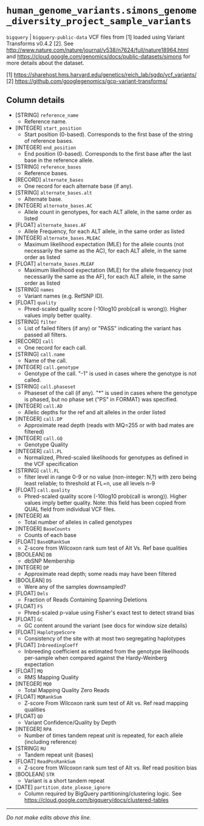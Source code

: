 # `human_genome_variants.simons_genome_diversity_project_sample_variants`
`bigquery` | `bigquery-public-data`
VCF files from [1] loaded using Variant Transforms v0.4.2 [2].
See http://www.nature.com/nature/journal/v538/n7624/full/nature18964.html and https://cloud.google.com/genomics/docs/public-datasets/simons for more details about the dataset.

[1] https://sharehost.hms.harvard.edu/genetics/reich_lab/sgdp/vcf_variants/
[2] https://github.com/googlegenomics/gcp-variant-transforms/

## Column details
* [STRING]    `reference_name`
  - Reference name.
* [INTEGER]   `start_position`
  - Start position (0-based). Corresponds to the first base of the string of reference bases.
* [INTEGER]   `end_position`
  - End position (0-based). Corresponds to the first base after the last base in the reference allele.
* [STRING]    `reference_bases`
  - Reference bases.
* [RECORD]    `alternate_bases`
  - One record for each alternate base (if any).
* [STRING]    `alternate_bases.alt`
  - Alternate base.
* [INTEGER]   `alternate_bases.AC`
  - Allele count in genotypes, for each ALT allele, in the same order as listed
* [FLOAT]     `alternate_bases.AF`
  - Allele Frequency, for each ALT allele, in the same order as listed
* [INTEGER]   `alternate_bases.MLEAC`
  - Maximum likelihood expectation (MLE) for the allele counts (not necessarily the same as the AC), for each ALT allele, in the same order as listed
* [FLOAT]     `alternate_bases.MLEAF`
  - Maximum likelihood expectation (MLE) for the allele frequency (not necessarily the same as the AF), for each ALT allele, in the same order as listed
* [STRING]    `names`
  - Variant names (e.g. RefSNP ID).
* [FLOAT]     `quality`
  - Phred-scaled quality score (-10log10 prob(call is wrong)). Higher values imply better quality.
* [STRING]    `filter`
  - List of failed filters (if any) or "PASS" indicating the variant has passed all filters.
* [RECORD]    `call`
  - One record for each call.
* [STRING]    `call.name`
  - Name of the call.
* [INTEGER]   `call.genotype`
  - Genotype of the call. "-1" is used in cases where the genotype is not called.
* [STRING]    `call.phaseset`
  - Phaseset of the call (if any). "*" is used in cases where the genotype is phased, but no phase set ("PS" in FORMAT) was specified.
* [INTEGER]   `call.AD`
  - Allelic depths for the ref and alt alleles in the order listed
* [INTEGER]   `call.DP`
  - Approximate read depth (reads with MQ=255 or with bad mates are filtered)
* [INTEGER]   `call.GQ`
  - Genotype Quality
* [INTEGER]   `call.PL`
  - Normalized, Phred-scaled likelihoods for genotypes as defined in the VCF specification
* [STRING]    `call.FL`
  - filter level in range 0-9 or no value (non-integer: N,?) with zero being least reliable; to threshold at FL=n, use all levels n-9
* [FLOAT]     `call.quality`
  - Phred-scaled quality score (-10log10 prob(call is wrong)). Higher values imply better quality.
Note: this field has been copied from QUAL field from individual VCF files.
* [INTEGER]   `AN`
  - Total number of alleles in called genotypes
* [INTEGER]   `BaseCounts`
  - Counts of each base
* [FLOAT]     `BaseQRankSum`
  - Z-score from Wilcoxon rank sum test of Alt Vs. Ref base qualities
* [BOOLEAN]   `DB`
  - dbSNP Membership
* [INTEGER]   `DP`
  - Approximate read depth; some reads may have been filtered
* [BOOLEAN]   `DS`
  - Were any of the samples downsampled?
* [FLOAT]     `Dels`
  - Fraction of Reads Containing Spanning Deletions
* [FLOAT]     `FS`
  - Phred-scaled p-value using Fisher's exact test to detect strand bias
* [FLOAT]     `GC`
  - GC content around the variant (see docs for window size details)
* [FLOAT]     `HaplotypeScore`
  - Consistency of the site with at most two segregating haplotypes
* [FLOAT]     `InbreedingCoeff`
  - Inbreeding coefficient as estimated from the genotype likelihoods per-sample when compared against the Hardy-Weinberg expectation
* [FLOAT]     `MQ`
  - RMS Mapping Quality
* [INTEGER]   `MQ0`
  - Total Mapping Quality Zero Reads
* [FLOAT]     `MQRankSum`
  - Z-score From Wilcoxon rank sum test of Alt vs. Ref read mapping qualities
* [FLOAT]     `QD`
  - Variant Confidence/Quality by Depth
* [INTEGER]   `RPA`
  - Number of times tandem repeat unit is repeated, for each allele (including reference)
* [STRING]    `RU`
  - Tandem repeat unit (bases)
* [FLOAT]     `ReadPosRankSum`
  - Z-score from Wilcoxon rank sum test of Alt vs. Ref read position bias
* [BOOLEAN]   `STR`
  - Variant is a short tandem repeat
* [DATE]      `partition_date_please_ignore`
  - Column required by BigQuery partitioning/clustering logic. See https://cloud.google.com/bigquery/docs/clustered-tables

-------------------------------------------------------------------------------
*Do not make edits above this line.*
